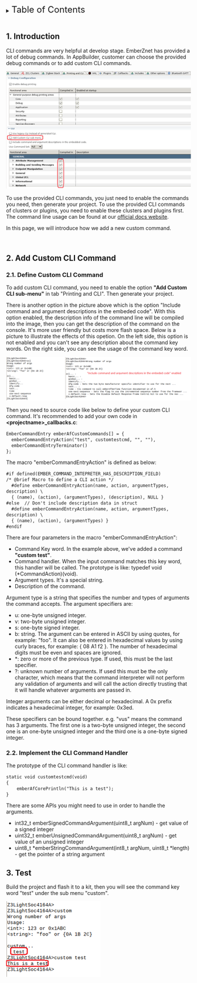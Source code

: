 <details>
<summary><font size=5>Table of Contents</font> </summary>
&nbsp;  

- [1. Introduction](#1-introduction)
- [2. Add Custom CLI Command](#2-add-custom-cli-command)
  - [2.1. Define Custom CLI Command](#21-define-custom-cli-command)
  - [2.2. Implement the CLI Command Handler](#22-implement-the-cli-command-handler)
- [3. Test](#3-test)
</details>
&nbsp; 

## 1. Introduction
CLI commands are very helpful at develop stage. EmberZnet has provided a lot of debug commands. In AppBuilder, customer can choose the provided debug commands or to add custom CLI commands.

![zigbee](files/ZB-Zigbee-Custom-CLI-Commands/CLI-Commands.png)

To use the provided CLI commands, you just need to enable the commands you need, then generate your project. To use the provided CLI commands of clusters or plugins, you need to enable these clusters and plugins first. The command line usage can be found at our [official docs website](https://docs.silabs.com/zigbee/latest/af/group-cli). 

In this page, we will introduce how we add a new custom command.

&nbsp; 

## 2. Add Custom CLI Command
### 2.1. Define Custom CLI Command
To add custom CLI command, you need to enable the option **"Add Custom CLI sub-menu"** in tab "Printing and CLI". Then generate your project.  

There is another option in the picture above which is the option "Include command and argument descriptions in the embeded code". With this option enabled, the description info of the command line will be compiled into the image, then you can get the description of the command on the console. It's more user friendly but costs more flash space. Below is a picture to illustrate the effects of this opetion. On the left side, this option is not enabled and you can't see any description about the command key words. On the right side, you can see the usage of the command key word.

![zigbee](files/ZB-Zigbee-Custom-CLI-Commands/Command-Description-Option.png)

Then you need to source code like below to define your custom CLI command. It's recommended to add your own code in **\<projectname\>_callbacks.c**:  
```
EmberCommandEntry emberAfCustomCommands[] = {
  emberCommandEntryAction("test", customtestcmd, "", ""),
  emberCommandEntryTerminator()
};
```

The macro "emberCommandEntryAction" is defined as below:
```
#if defined(EMBER_COMMAND_INTEPRETER_HAS_DESCRIPTION_FIELD)
/* @brief Macro to define a CLI action */
  #define emberCommandEntryAction(name, action, argumentTypes, description) \
  { (name), (action), (argumentTypes), (description), NULL }
#else  // Don't include description data in struct
  #define emberCommandEntryAction(name, action, argumentTypes, description) \
  { (name), (action), (argumentTypes) }
#endif
```

There are four parameters in the macro "emberCommandEntryAction":  
- Command Key word. In the example above, we've added a command **"custom test"**.
- Command handler. When the input command matches this key word, this handler will be called. The prototype is like:  typedef void (*CommandAction)(void).
- Argument types. It's a special string.
- Description of the command.

Argument type is a string that specifies the number and types of arguments the command accepts.  The argument specifiers are:  
- u:   one-byte unsigned integer.
- v:   two-byte unsigned integer.
- s:   one-byte signed integer.
- b:   string.  The argument can be entered in ASCII by using
       quotes, for example: "foo".  It can also be entered
       in hexadecimal values by using curly braces,
       for example: { 08 A1 f2 }.
       The number of hexadecimal digits must be even and spaces
       are ignored.
- *:   zero or more of the previous type.
       If used, this must be the last specifier.
- ?:   unknown number of arguments. If used this must be the only
       character, which means that the command interpreter will not
       perform any validation of arguments and will call the
       action directly trusting that it will handle
       whatever arguments are passed in.

Integer arguments can be either decimal or hexadecimal.
A 0x prefix indicates a hexadecimal integer, for example: 0x3ed.

These specifiers can be bound together. e.g. "vus" means the command has 3 arguments. The first one is a two-byte unsigned integer, the second one is an one-byte unsigned integer and the third one is a one-byte signed integer. 

### 2.2. Implement the CLI Command Handler
The prototype of the CLI command handler is like:
```
static void customtestcmd(void)
{
    emberAfCorePrintln("This is a test");
}
```

There are some APIs you might need to use in order to handle the arguments. 
- int32_t emberSignedCommandArgument(uint8_t argNum)  - get value of a signed integer
- uint32_t emberUnsignedCommandArgument(uint8_t argNum)  - get value of an unsigned integer
- uint8_t *emberStringCommandArgument(int8_t argNum, uint8_t *length)  - get the pointer of a string argument

## 3. Test
Build the project and flash it to a kit, then you will see the command key word "test" under the sub menu "custom". 

![zigbee](files/ZB-Zigbee-Custom-CLI-Commands/Custom-Command-Test.png)


